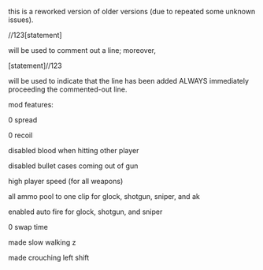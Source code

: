 this is a reworked version of older versions (due to repeated some unknown issues).

//123[statement]

will be used to comment out a line; moreover,

[statement]//123

will be used to indicate that the line has been added ALWAYS immediately proceeding the commented-out line.

mod features:

0 spread

0 recoil

disabled blood when hitting other player

disabled bullet cases coming out of gun

high player speed (for all weapons)

all ammo pool to one clip for glock, shotgun, sniper, and ak

enabled auto fire for glock, shotgun, and sniper

0 swap time

made slow walking z

made crouching left shift
